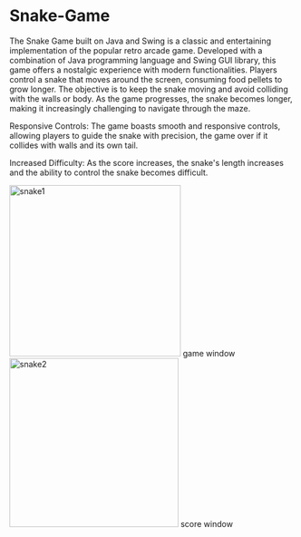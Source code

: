 # Snake-Game
The Snake Game built on Java and Swing is a classic and entertaining implementation of the popular retro arcade game. Developed with a combination of Java programming language and Swing GUI library, this game offers a nostalgic experience with modern functionalities. 
Players control a snake that moves around the screen, consuming food pellets to grow longer. The objective is to keep the snake moving and avoid colliding with the walls or body. As the game progresses, the snake becomes longer, making it increasingly challenging to navigate through the maze.

Responsive Controls: The game boasts smooth and responsive controls, allowing players to guide the snake with precision, the game over if it collides with walls and its own tail.

Increased Difficulty: As the score increases, the snake's length increases and the ability to control the snake becomes difficult.



<img width="302" alt="snake1" src="https://github.com/Arshad5646/Snake-Game/assets/137221090/5d4fd782-5065-4216-8a30-08e7c828619e">
                                                  game window 


<img width="298" alt="snake2" src="https://github.com/Arshad5646/Snake-Game/assets/137221090/6badd7d2-e128-449d-ba29-2194bad91177">
                                                  score window
